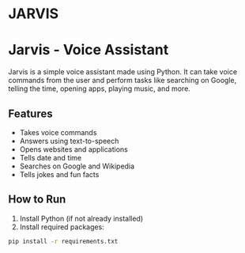 # JARVIS
# Jarvis - Voice Assistant

Jarvis is a simple voice assistant made using Python. It can take voice commands from the user and perform tasks like searching on Google, telling the time, opening apps, playing music, and more.

## Features

- Takes voice commands
- Answers using text-to-speech
- Opens websites and applications
- Tells date and time
- Searches on Google and Wikipedia
- Tells jokes and fun facts

## How to Run

1. Install Python (if not already installed)
2. Install required packages:

```bash
pip install -r requirements.txt
